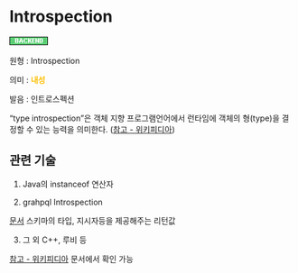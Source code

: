 <d-title>

# Introspection

</d-title>

<d-label>

<d-inner>

![Backend](../../2TAT1C/Label_Backend.png)

</d-inner>

</d-label>

<d-origin>

원형 : Introspection

</d-origin>

<d-mean>

의미 : <span style="color:#FFBF00; font-weight:bold;">내성</span>

</d-mean>

<d-pronunciation>

발음 : 인트로스펙션

</d-pronunciation>

<d-content>

“type introspection”은 객체 지향 프로그램언어에서 런타임에 객체의 형(type)을 결정할 수 있는 능력을 의미한다.
([참고 - 위키피디아](https://en.wikipedia.org/wiki/Type_introspection))

</d-content>

<d-relation>

## 관련 기술

<d-inner>

1. Java의 instanceof 연산자

</d-inner>

<d-inner>

2. grahpql Introspection

</d-inner>

[문서](https://graphql.org/learn/introspection/)
스키마의 타입, 지시자등을 제공해주는 리턴값

<d-inner>

3. 그 외 C++, 루비 등

</d-inner>

[참고 - 위키피디아](https://en.wikipedia.org/wiki/Type_xintrospection) 문서에서 확인 가능

</d-relation>

